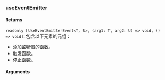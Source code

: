 ### useEventEmitter

#### Returns

`readonly [UseEventEmitterEvent<T, U>, (arg1: T, arg2: U) => void, () => void]`: 包含以下元素的元组：

- 添加监听器的函数。
- 触发函数。
- 停止函数。

#### Arguments
